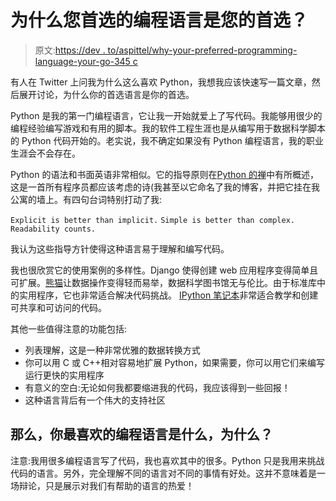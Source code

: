 # 为什么您首选的编程语言是您的首选？

> 原文:[https://dev . to/aspittel/why-your-preferred-programming-language-your-go-345 c](https://dev.to/aspittel/why-is-your-preferred-programming-language-your-go-to-345c)

有人在 Twitter 上问我为什么这么喜欢 Python，我想我应该快速写一篇文章，然后展开讨论，为什么你的首选语言是你的首选。

Python 是我的第一门编程语言，它让我一开始就爱上了写代码。我能够用很少的编程经验编写游戏和有用的脚本。我的软件工程生涯也是从编写用于数据科学脚本的 Python 代码开始的。老实说，我不确定如果没有 Python 编程语言，我的职业生涯会不会存在。

Python 的语法和书面英语非常相似。它的指导原则在[Python 的禅](https://www.python.org/dev/peps/pep-0020/)中有所概述，这是一首所有程序员都应该考虑的诗(我甚至以它命名了我的博客，并把它挂在我公寓的墙上。有四句台词特别打动了我:

`Explicit is better than implicit.`
`Simple is better than complex.`
`Readability counts.`

我认为这些指导方针使得这种语言易于理解和编写代码。

我也很欣赏它的使用案例的多样性。Django 使得创建 web 应用程序变得简单且可扩展。[熊猫](https://pandas.pydata.org/)让数据操作变得轻而易举，数据科学图书馆无与伦比。由于标准库中的实用程序，它也非常适合解决代码挑战。 [IPython 笔记本](http://jupyter.org/)非常适合教学和创建可共享和可访问的代码。

其他一些值得注意的功能包括:

*   列表理解，这是一种非常优雅的数据转换方式
*   你可以用 C 或 C++相对容易地扩展 Python，如果需要，你可以用它们来编写运行更快的实用程序
*   有意义的空白:无论如何我都要缩进我的代码，我应该得到一些回报！
*   这种语言背后有一个伟大的支持社区

## 那么，你最喜欢的编程语言是什么，为什么？

注意:我用很多编程语言写了代码，我也喜欢其中的很多。Python 只是我用来挑战代码的语言。另外，完全理解不同的语言对不同的事情有好处。这并不意味着是一场辩论，只是展示对我们有帮助的语言的热爱！